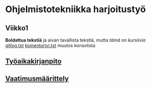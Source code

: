 # Ohjelmistotekniikka harjoitustyö
## Viikko1
**Boldattua tekstiä** ja aivan tavallista tekstiä, mutta *tämä on kursiivia*
[gitlog.txt](https://github.com/vilruus/ot-harjoitustyo/blob/master/laskarit/viikko1/gitlog.txt)
[komentorivi.txt](https://github.com/vilruus/ot-harjoitustyo/blob/master/laskarit/viikko1/komentorivi.txt)
muutos konsolista

## [Työaikakirjanpito](https://github.com/vilruus/ot-harjoitustyo/blob/master/documentation/tyoaikakirjanpito.md)
## [Vaatimusmäärittely](https://github.com/vilruus/ot-harjoitustyo/blob/master/documentation/vaatimusmaarittely.md)
